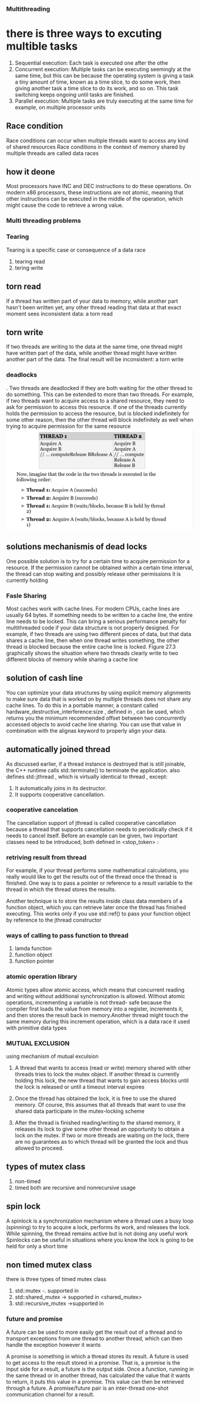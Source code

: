 ### Multithreading 
# there is three ways to excuting multible tasks 
1. Sequential execution: Each task is executed one after the
othe 
2. Concurrent execution: Multiple tasks can be executing
seemingly at the same time, but this can be because the
operating system is giving a task a tiny amount of time, known
as a time slice, to do some work, then giving another task a time
slice to do its work, and so on. This task switching keeps ongoing
until tasks are finished.
3. Parallel execution: Multiple tasks are truly executing at the
same time for example, on multiple processor units

## Race condition 
Race conditions can occur when multiple threads want to access any
kind of shared resources
Race conditions in the context of memory
shared by multiple threads are called data races
## how it deone 
Most processors have INC and DEC instructions to do these operations. On
modern x86 processors, these instructions are not atomic, meaning
that other instructions can be executed in the middle of the
operation, which might cause the code to retrieve a wrong value.
### Multi threading problems 
### Tearing 
Tearing is a specific case or consequence of a data race
1. tearing read 
2. tering write 

## torn read 
If a thread has
written part of your data to memory, while another part hasn't been
written yet, any other thread reading that data at that exact moment
sees inconsistent data: a torn read

## torn write 
If two threads are writing to the
data at the same time, one thread might have written part of the
data, while another thread might have written another part of the
data. The final result will be inconsistent: a torn write

### deadlocks 
. Two
threads are deadlocked if they are both waiting for the other thread
to do something. This can be extended to more than two threads. For
example, if two threads want to acquire access to a shared resource,
they need to ask for permission to access this resource. If one of the
threads currently holds the permission to access the resource, but is
blocked indefinitely for some other reason, then the other thread will
block indefinitely as well when trying to acquire permission for the
same resource 
![alt text](image.png)
## solutions mechanismis of dead locks 
One possible solution is to try for
a certain time to acquire permission for a resource. If the permission
cannot be obtained within a certain time interval, the thread can stop
waiting and possibly release other permissions it is currently
holding

### Fasle Sharing 

Most caches work with cache lines. For modern CPUs, cache lines
are usually 64 bytes. If something needs to be written to a cache line,
the entire line needs to be locked. This can bring a serious
performance penalty for multithreaded code if your data structure is
not properly designed. For example, if two threads are using two
different pieces of data, but that data shares a cache line, then when
one thread writes something, the other thread is blocked because the
entire cache line is locked. Figure 27.3 graphically shows the
situation where two threads clearly write to two different blocks of
memory while sharing a cache line   

## solution of cash line 
You can optimize your data structures by using explicit memory
alignments to make sure data that is worked on by multiple threads
does not share any cache lines. To do this in a portable manner, a
constant called hardware_destructive_interference:size , defined in
<new> , can be used, which returns you the minimum recommended
offset between two concurrently accessed objects to avoid cache line
sharing. You can use that value in combination with the alignas
keyword to properly align your data.

## automatically joined thread 
As discussed earlier, if a thread instance is destroyed that is still
joinable, the C++ runtime calls std::terminate() to terminate the
application. <thread> also defines std::jthread , which is virtually
identical to thread , except:
1. It automatically joins in its destructor.
2. It supports cooperative cancellation.

### cooperative cancelation 
The cancellation support of jthread is called cooperative
cancellation because a thread that supports cancellation needs to
periodically check if it needs to cancel itself. Before an example can
be given, two important classes need to be introduced, both defined
in <stop_token> :


### retriving result from thread 
For example, if your thread performs
some mathematical calculations, you really would like to get the
results out of the thread once the thread is finished. One way is to
pass a pointer or reference to a result variable to the thread in which
the thread stores the results. 

Another technique is to store the results
inside class data members of a function object, which you can
retrieve later once the thread has finished executing. This works only
if you use std::ref() to pass your function object by reference to the
jthread constructor

### ways of calling to pass function to thread 
1. lamda function 
2. function object 
3. function pointer 


### atomic operation library 

Atomic types allow atomic access, which means that concurrent
reading and writing without additional synchronization is allowed.
Without atomic operations, incrementing a variable is not thread-
safe because the compiler first loads the value from memory into a
register, increments it, and then stores the result back in memory.Another thread might touch the same memory during this increment
operation, which is a data race
it used with primitive data types 


### MUTUAL EXCLUSION
using mechanism of mutual exculsion 
1. A thread that wants to access (read or write) memory shared
with other threads tries to lock the mutex object. If another
thread is currently holding this lock, the new thread that wants
to gain access blocks until the lock is released or until a timeout
interval expires

2. Once the thread has obtained the lock, it is free to use the shared
memory. Of course, this assumes that all threads that want to
use the shared data participate in the mutex-locking scheme

3. After the thread is finished reading/writing to the shared
memory, it releases its lock to give some other thread an
opportunity to obtain a lock on the mutex. If two or more
threads are waiting on the lock, there are no guarantees as to which 
thread will be granted the lock and thus allowed to
proceed.

## types of mutex class 
1. non-timed 
2. timed 
both are recursive and nonrecursive usage 


## spin lock 
A spinlock is a synchronization mechanism where a thread uses a
busy loop (spinning) to try to acquire a lock, performs its work, and
releases the lock. While spinning, the thread remains active but is
not doing any useful work
Spinlocks can be useful in situations where you know the lock is
going to be held for only a short time


## non timed mutex class 
there is three types of timed mutex class 
1. std::mutex -. supported in <mutex>
2. std::shared_mutex -> supported in <shared_mutex>
3. std::recursive_mutex ->supported in <mutex>


### future and promise 
A future can be used to more easily get the result out of a thread and
to transport exceptions from one thread to another thread, which can
then handle the exception however it wants

A promise is something in which a thread stores its result. A future is
used to get access to the result stored in a promise. That is, a promise
is the input side for a result, a future is the output side. Once a
function, running in the same thread or in another thread, has
calculated the value that it wants to return, it puts this value in a
promise. This value can then be retrieved through a future. A
promise/future pair is an inter-thread one-shot communication
channel for a result.